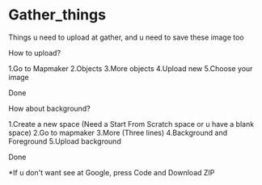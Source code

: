 # Gather_things
Things u need to upload at gather, and u need to save these image too


How to upload?


1.Go to Mapmaker
2.Objects
3.More objects
4.Upload new
5.Choose your image
  
  
  
  Done
  



How about background?



1.Create a new space (Need a Start From Scratch space or u have a blank space)
2.Go to mapmaker
3.More (Three lines)
4.Background and Foreground
5.Upload background
  
  
  
  Done
  
  
  *If u don't want see at Google, press Code and Download ZIP
